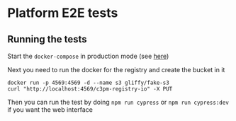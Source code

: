 # Platform E2E tests

## Running the tests

Start the `docker-compose` in production mode (see [here](../README.md))

Next you need to run the docker for the registry and create the bucket in it
```
docker run -p 4569:4569 -d --name s3 gliffy/fake-s3
curl "http://localhost:4569/c3pm-registry-io" -X PUT
```

Then you can run the test by doing `npm run cypress` or `npm run cypress:dev` if you want the web interface
